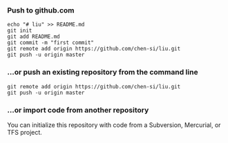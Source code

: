 ### Push to github.com



```git
echo "# liu" >> README.md
git init
git add README.md
git commit -m "first commit"
git remote add origin https://github.com/chen-si/liu.git
git push -u origin master
```

### …or push an existing repository from the command line



```git
git remote add origin https://github.com/chen-si/liu.git
git push -u origin master
```

### …or import code from another repository

You can initialize this repository with code from a Subversion, Mercurial, or TFS project.